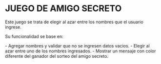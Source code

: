<h1>JUEGO DE AMIGO SECRETO</h1>
<p>Este juego se trata de elegir al azar entre los nombres que el usuario ingrese.</p>
<p>Su funcionalidad se base en: </p>
- Agregar nombres y validar que no se ingresen datos vacios.
- Elegir al azar entre uno de los nombres ingresados.
- Mostrar un mensaje con color diferente del ganador del sorteo del amigo secreto.
